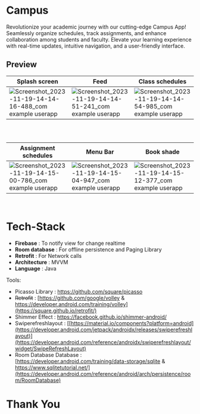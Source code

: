 # Campus

Revolutionize your academic journey with our cutting-edge Campus App! Seamlessly organize schedules, track assignments, and enhance collaboration among students and faculty. Elevate your learning experience with real-time updates, intuitive navigation, and a user-friendly interface.

## Preview
Splash screen | Feed | Class schedules
--- | --- | ---
![Screenshot_2023-11-19-14-14-16-488_com example userapp](https://github.com/rakibul-islam2k23/Campus/assets/127762528/fd2f9135-8ff7-4740-8348-676b8d70ffed) | ![Screenshot_2023-11-19-14-14-51-241_com example userapp](https://github.com/rakibul-islam2k23/Campus/assets/127762528/20433f9a-f89e-4d2e-92d0-5dcb53c7b1a1) | ![Screenshot_2023-11-19-14-14-54-985_com example userapp](https://github.com/rakibul-islam2k23/Campus/assets/127762528/f8d6d8ee-a629-4241-8d8f-38c6e7c848af)
<br />

## 
Assignment schedules | Menu Bar | Book shade
--- | --- | ---
![Screenshot_2023-11-19-14-15-00-786_com example userapp](https://github.com/rakibul-islam2k23/Campus/assets/127762528/43997c94-3780-4db5-a9d2-f59ede94da71) | ![Screenshot_2023-11-19-14-15-04-947_com example userapp](https://github.com/rakibul-islam2k23/Campus/assets/127762528/0b964527-17e3-418c-8cf5-4a5040d658bc) | ![Screenshot_2023-11-19-14-15-12-377_com example userapp](https://github.com/rakibul-islam2k23/Campus/assets/127762528/0c5ef535-2c3b-4f41-be58-2ca4cccc2b62)

<br />


## 



# Tech-Stack

* __Firebase__ : To notify view for change realtime
* __Room database__ : For offline persistence and Paging Library
* __Retrofit__ : For Network calls
* __Architecture__ : MVVM
* __Language__ : Java


Tools:

- Picasso Library : https://github.com/square/picasso
- <s>Retrofit</s> : [https://github.com/google/volley & https://developer.android.com/training/volley](https://square.github.io/retrofit/)
- Shimmer Effect : https://facebook.github.io/shimmer-android/ 
- Swiperefreshlayout : [[https://material.io/components?platform=android](https://developer.android.com/jetpack/androidx/releases/swiperefreshlayout)](https://developer.android.com/reference/androidx/swiperefreshlayout/widget/SwipeRefreshLayout)
- Room Database Database : [https://developer.android.com/training/data-storage/sqlite & https://www.sqlitetutorial.net/](https://developer.android.com/reference/android/arch/persistence/room/RoomDatabase)




# Thank You





